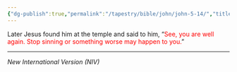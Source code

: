 ```yaml
---
{"dg-publish":true,"permalink":"/tapestry/bible/john/john-5-14/","title":"John 5:14","hide":true,"tags":["bible-verse","bible-verse"],"dgHomeLink":true,"dgShowLocalGraph":true,"dgEnableSearch":true}
---
```



 Later Jesus found him at the temple and said to him, “<font color="#ff0000">See, you are well again. Stop sinning or something worse may happen to you.</font>”


---
*New International Version (NIV)*